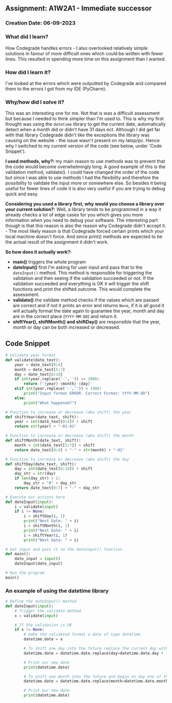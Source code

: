 ## Assignment: A1W2A1 - Immediate successor 

### Creation Date: 06-09-2023

### What did I learn?
How Codegrade handles errors - I also overlooked relatively simple solutions in favour of more difficult ones which could be written with fewer lines. This resulted in spending more time on this assignment than I wanted. 

### How did I learn it?
I've looked at the errors which were outputted by Codegrade and compared them to the errors I got from my IDE (PyCharm).

### Why/how did I solve it?
This was an interesting one for me. Not that is was a difficult assessment but because I needed to think simpler than I'm used to.
This is why my first thought was using the ``datetime`` library to get the current date, automatically detect when a month did or didn't have 31 days ect.
Although I did get far with that library Codegrade didn't like the exceptions the library was causing on the website - the issue wasn't present on my latop/pc.
Hence why I switched to my current version of the code (see below, under 'Code Snippet').

**I used methods, why?:** my main reason to use methods was to prevent that the code would become overwhelmingly long. A good example of this is the validation method, validate(). I could have changed the order of the code but since I was able to use methods I had the flexibility and therefore the possibility to validate the input more or somewhere else.
So besides it being useful for fewer lines of code it is also very useful if you are trying to debug quick and easy.

**Considering you used a library first, why would you choose a library over your current solution?:** 
Well, a library tends to be programmed in a way it already checks a lot of edge cases for you which gives you more information when you need to debug your software. The interesting part though is that this reason is also the reason why Codegrade didn't accept it. - The most likely reason is that Codegrade forced certain prints which your local machine doesn't force. And since print() methods are expected to be the actual result of the assignment it didn't work.

**So how does it actually work?:** 
- **main()** triggers the whole program
- **dateInput()** first I'm asking for user input and pass that to the ``dateInput()`` method. 
This method is responsible for triggering the validation and then seeing if the validation succeeded or not. If the validation succeeded and everything is OK it will trigger the shift functions and print the shifted outcome. This would complete the assessment.
- **validate()** the validate method checks if the values which are passed are correct and if not it prints an error and returns ``None``, if it is all good it will actually format the date again to guarantee the year, month and day are in the correct place (``YYYY-MM-DD``) and return it.
- **shiftYear(), shiftMonth() and shiftDay()** are responsible that the year, month or day can be both increased or decreased.

## Code Snippet
```python
# Validate year format
def validate(date_text):
    year = date_text[0:4]
    month = date_text[5:7]
    day = date_text[8:10]
    if int(year.replace('-','')) >= 2000:
        return f'{year}-{month}-{day}'
    elif int(year.replace('-','')) < 1900:
        print("Input format ERROR. Correct Format: YYYY-MM-DD")
    else:
        print("What happened?")

# Function to increase or decrease (aka shift) the year
def shiftYear(date_text, shift):
    year = int(date_text[0:4]) + shift
    return str(year) + "-01-01"

# Function to increase or decrease (aka shift) the month
def shiftMonth(date_text, shift):
    month = int(date_text[5:7]) + shift
    return date_text[0:4] + "-" + str(month) + "-01"

# Function to increase or decrease (aka shift) the day
def shiftDay(date_text, shift):
    day = int(date_text[8:10]) + shift
    day_str = str(day)
    if len(day_str) < 2:
        day_str = "0" + day_str
    return date_text[0:7] + "-" + day_str

# Execute our actions here
def dateInput(input):
    i = validate(input)
    if i != None:
        i = shiftDay(i, 1)
        print("Next Date: " + i)
        i = shiftMonth(i, 1)
        print("Next Date: " + i)
        i = shiftYear(i, 1)
        print("Next Date: " + i)

# Get input and pass it to the dateInput() function
def main():
    date_input = input()
    dateInput(date_input)

# Run the program
main()
```

### An example of using the datetime library
```python
# Define the dateInput() method
def dateInput(input):
    # Trigger the validate method
    x = validate(input)

    # If the validation is OK
    if x != None:
        # make the validated format a date of type datetime
        datetime.date = x

        # To shift one day into the future replace the current day with current_day+1
        datetime.date = datetime.date.replace(day=datetime.date.day + 1)

        # Print our new date
        print(datetime.date)

        # To shift one month into the future and begin on day one of the month 
        datetime.date = datetime.date.replace(month=datetime.date.month + 1, day=1)

        # Print our new date
        print(datetime.date)
```
